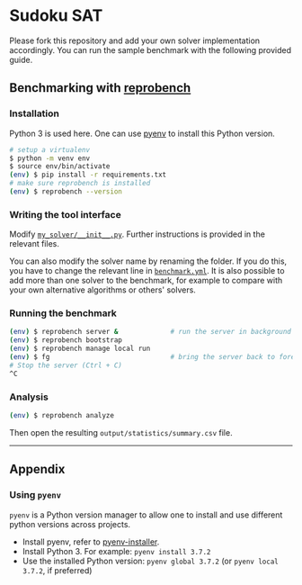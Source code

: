 # Sudoku SAT

Please fork this repository and add your own solver implementation accordingly.
You can run the sample benchmark with the following provided guide.

## Benchmarking with [reprobench](https://github.com/rkkautsar/reprobench)

### Installation

Python 3 is used here. One can use [pyenv](#using-pyenv) to install this Python version.

```sh
# setup a virtualenv
$ python -m venv env
$ source env/bin/activate
(env) $ pip install -r requirements.txt
# make sure reprobench is installed
(env) $ reprobench --version
```

### Writing the tool interface

Modify [`my_solver/__init__.py`](my_solver/__init__.py).
Further instructions is provided in the relevant files.

You can also modify the solver name by renaming the folder.
If you do this, you have to change the relevant line in [`benchmark.yml`](benchmark.yml).
It is also possible to add more than one solver to the benchmark, for example to compare with your own alternative algorithms or others' solvers.

### Running the benchmark

```sh
(env) $ reprobench server &             # run the server in background
(env) $ reprobench bootstrap
(env) $ reprobench manage local run
(env) $ fg                              # bring the server back to foreground
# Stop the server (Ctrl + C)
^C
```

### Analysis

```sh
(env) $ reprobench analyze
```

Then open the resulting `output/statistics/summary.csv` file.

---

## Appendix

### Using `pyenv`

`pyenv` is a Python version manager to allow one to install and use different python versions across projects.

- Install pyenv, refer to [pyenv-installer](https://github.com/pyenv/pyenv-installer).
- Install Python 3. For example: `pyenv install 3.7.2`
- Use the installed Python version: `pyenv global 3.7.2` (or `pyenv local 3.7.2`, if preferred)
